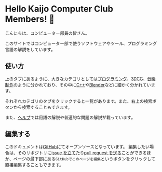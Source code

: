 # Hello Kaijo Computer Club Members! :wave:

こんにちは、コンピューター部員の皆さん。

このサイトではコンピューター部で使うソフトウェアやツール、プログラミング言語の解説をしています。

## 使い方

上のタブにあるように、大きなカテゴリとしては[プログラミング](/programming/)、[3DCG](/3dcg/)、[音楽制作](/music/)のように分かれており、その中に[C++](/programming/cpp/)や[Blender](/3dcg/blender/)などに細かく分かれています。

それぞれカテゴリのタブをクリックすると一覧があります。また、右上の検索ボタンから検索することもできます。

また、[ヘルプ]()では用語の解説や普遍的な問題の解説が載っています。

## 編集する

このドキュメントは[GitHub](https://github.com/KaijoComputer/kaijopc-doc)にてオープンソースとなっています。
編集したい場合は、そのリポジトリに[issue を立て]()たり[pull request を送る]()ことができるほか、ページの最下部にある`GitHubでこのページを編集`というボタンをクリックして直接編集することもできます。
